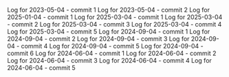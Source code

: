 Log for 2023-05-04 - commit 1
Log for 2023-05-04 - commit 2
Log for 2025-01-04 - commit 1
Log for 2025-03-04 - commit 1
Log for 2025-03-04 - commit 2
Log for 2025-03-04 - commit 3
Log for 2025-03-04 - commit 4
Log for 2025-03-04 - commit 5
Log for 2024-09-04 - commit 1
Log for 2024-09-04 - commit 2
Log for 2024-09-04 - commit 3
Log for 2024-09-04 - commit 4
Log for 2024-09-04 - commit 5
Log for 2024-09-04 - commit 6
Log for 2024-06-04 - commit 1
Log for 2024-06-04 - commit 2
Log for 2024-06-04 - commit 3
Log for 2024-06-04 - commit 4
Log for 2024-06-04 - commit 5
